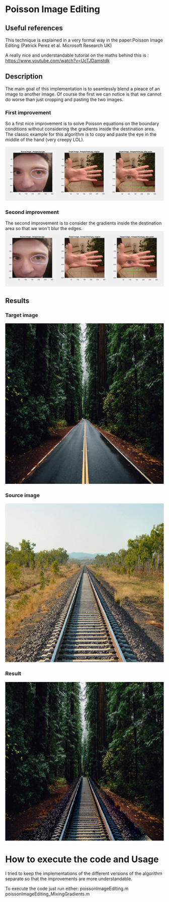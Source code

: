 # Poisson Image Editing

## Useful references

This technique is explained in a very formal way in the paper:Poisson Image Editing (Patrick Perez et al. Microsoft Research UK)

A really nice and understandable tutorial on the maths behind this is : https://www.youtube.com/watch?v=UcTJDamstdk

## Description
The main goal of this implementation is to seamlessly blend a pieace of an image to another image. Of course the first we can notice is that we cannot do worse than just cropping and pasting the two images.

### First improvement
So a first nice improvement is to solve Poisson equations on the boundary conditions without considering the gradients inside the destination area.
The classic example for this algorithm is to copy and paste the eye in the middle of the hand (very creepy LOL).

![Alt text](./first_attempt.png?raw=true)


### Second improvement
The second improvement is to consider the gradients inside the destination area so that we won't blur the edges.
![Alt text](./second_attempt.png?raw=true)

## Results

### Target image
![Alt text](./results/Screen%20Shot%202018-01-07%20at%2018.53.50.png?raw=true)
### Source image 
![Alt text](./results/Screen%20Shot%202018-01-07%20at%2018.53.56.png?raw=true)
### Result
![Alt text](./results/Screen%20Shot%202018-01-07%20at%2018.53.40.png?raw=true)



# How to execute the code and Usage

I tried to keep the implementations of the different versions of the algorithm separate so that the improvements are more understandable.

To execute the code just run either:
poissonImageEditing.m
poissonImageEditing_MixingGradients.m
